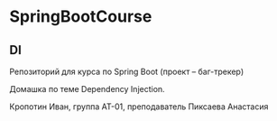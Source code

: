 # SpringBootCourse
## DI

Репозиторий для курса по Spring Boot (проект – баг-трекер)⠀

Домашка по теме Dependency Injection.⠀⠀⠀⠀⠀⠀⠀

Кропотин Иван, группа АТ-01, преподаватель Пиксаева Анастасия